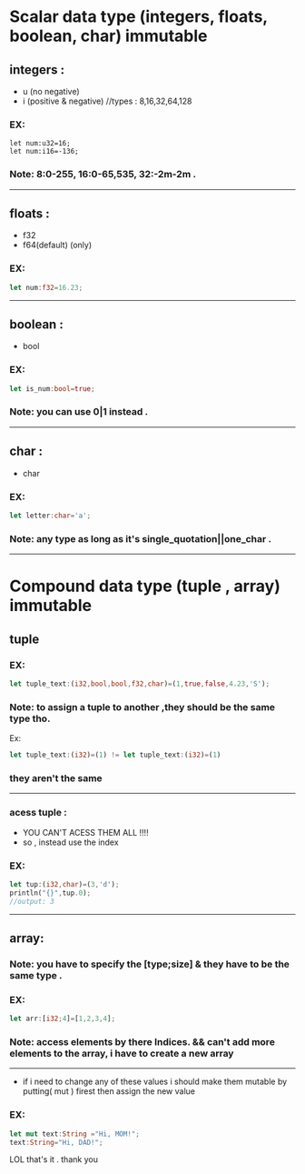 # Scalar data type (integers, floats, boolean, char) immutable

## integers :
- u (no negative) 
- i (positive & negative)
//types : 8,16,32,64,128
### EX: 

```
let num:u32=16;
let num:i16=-136;
```

### Note: 8:0-255, 16:0-65,535, 32:-2m-2m .
___________
## floats :
- f32 
- f64(default) (only)
 ### EX:
 ```rust
let num:f32=16.23;
```
___________
## boolean :
- bool
### EX:
```rust
let is_num:bool=true;
```
### Note: you can use 0|1 instead  .
__________
## char :
- char
### EX:
```rust
let letter:char='a';
```
### Note: any type as long as it's single_quotation||one_char  .
______________________________________________________________________________________________
# Compound data type (tuple , array) immutable


## tuple 
### EX:
```rust
let tuple_text:(i32,bool,bool,f32,char)=(1,true,false,4.23,'S'); 

```

### Note: to assign a tuple to another ,they should be the same type tho.
Ex:
```rust
let tuple_text:(i32)=(1) != let tuple_text:(i32)=(1) 
``` 
### they aren't the same
________
### acess tuple :
- YOU CAN'T ACESS THEM ALL !!!!
- so , instead use the index 
### EX:
```rust
let tup:(i32,char)=(3,'d');
println("{}",tup.0);
//output: 3 
```
__________
## array:
### Note: you have to specify the [type;size] & they have to be the same type .
### EX:
```rust
let arr:[i32;4]=[1,2,3,4];
```
### Note: access elements by there Indices. && can't add more elements to the array, i have to create a new array 
_________________________________
- if i need to change any of these values i should make them mutable by putting( mut ) firest then assign the new value

### EX:
```rust
let mut text:String ="Hi, MOM!";
text:String="Hi, DAD!";
```
LOL that's it .
thank you 
